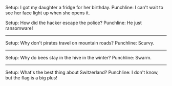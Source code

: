 

Setup: I got my daughter a fridge for her birthday.
Punchline: I can't wait to see her face light up when she opens it.



Setup: How did the hacker escape the police?
Punchline: He just ransomware!

---

Setup: Why don't pirates travel on mountain roads?
Punchline: Scurvy.

---

Setup: Why do bees stay in the hive in the winter?
Punchline: Swarm.

---

Setup: What's the best thing about Switzerland?
Punchline: I don't know, but the flag is a big plus!